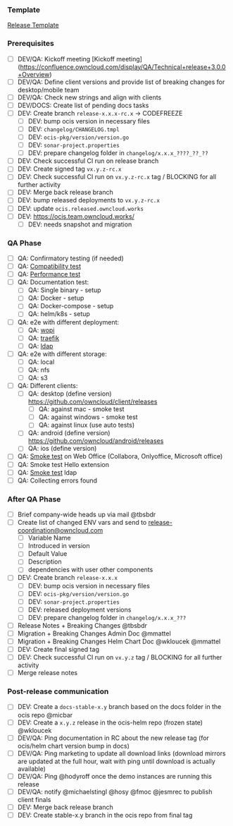 ### Template
[Release Template](https://github.com/owncloud/ocis/blob/master/.github/release_template.md)

### Prerequisites

* [ ] DEV/QA: Kickoff meeting [Kickoff meeting] (https://confluence.owncloud.com/display/QA/Technical+release+3.0.0+Overview)
* [ ] DEV/QA: Define client versions and provide list of breaking changes for desktop/mobile team
* [ ] DEV/QA: Check new strings and align with clients
* [ ] DEV/DOCS: Create list of pending docs tasks 
* [ ] DEV: Create branch `release-x.x.x-rc.x` -> CODEFREEZE
  * [ ] DEV: bump ocis version in necessary files
  * [ ] DEV: `changelog/CHANGELOG.tmpl`
  * [ ] DEV: `ocis-pkg/version/version.go`
  * [ ] DEV: `sonar-project.properties` 
  * [ ] DEV: prepare changelog folder in `changelog/x.x.x_????_??_??`
* [ ] DEV: Check successful CI run on release branch
* [ ] DEV: Create signed tag `vx.y.z-rc.x`
* [ ] DEV: Check successful CI run on `vx.y.z-rc.x` tag / BLOCKING for all further activity
* [ ] DEV: Merge back release branch
* [ ] DEV: bump released deployments to `vx.y.z-rc.x`
* [ ] DEV: update `ocis.released.owncloud.works`
* [ ] DEV: https://ocis.team.owncloud.works/
  * [ ] DEV: needs snapshot and migration

### QA Phase

* [ ] QA: Confirmatory testing (if needed)
* [ ] QA: [Compatibility test](https://github.com/owncloud/QA/blob/master/Server/Test_Plan_OCIS_Compatibility_Test.md)
* [ ] QA: [Performance test](https://github.com/owncloud/cdperf/tree/main/packages/k6-tests/src)
* [ ] QA: Documentation test:
  * [ ] QA: Single binary - setup
  * [ ] QA: Docker - setup
  * [ ] QA: Docker-compose - setup
  * [ ] QA: helm/k8s - setup
* [ ] QA: e2e with different deployment:
  * [ ] QA: [wopi](ocis.ocis-wopi.released.owncloud.works) 
  * [ ] QA: [traefik](ocis.ocis-traefik.released.owncloud.works)
  * [ ] QA: [ldap](ocis.ocis-ldap.released.owncloud.works)
* [ ] QA: e2e with different storage:
  * [ ] QA: local
  * [ ] QA: nfs
  * [ ] QA: s3
* [ ] QA: Different clients:
  * [ ] QA: desktop (define version) https://github.com/owncloud/client/releases
    * [ ] QA: against mac - smoke test
    * [ ] QA: against windows - smoke test
    * [ ] QA: against linux (use auto tests)
  * [ ] QA: android (define version) https://github.com/owncloud/android/releases
  * [ ] QA: ios (define version)
* [ ] QA: [Smoke test](https://github.com/owncloud/QA/blob/master/Server/Test_Plan_OCIS_Smoke_Web_Office_Test.md) on Web Office (Collabora, Onlyoffice, Microsoft office)
* [ ] QA: Smoke test Hello extension
* [ ] QA: [Smoke test](https://github.com/owncloud/QA/blob/master/Server/Test_Plan_OCIS_Smoke_Ldap_Test.md) ldap
* [ ] QA: Collecting errors found

### After QA Phase

* [ ] Brief company-wide heads up via mail @tbsbdr
* [ ] Create list of changed ENV vars and send to release-coordination@owncloud.com
  * [ ] Variable Name
  * [ ] Introduced in version
  * [ ] Default Value
  * [ ] Description
  * [ ] dependencies with user other components
* [ ] DEV: Create branch `release-x.x.x`
  * [ ] DEV: bump ocis version in necessary files
  * [ ] DEV: `ocis-pkg/version/version.go`
  * [ ] DEV: `sonar-project.properties`
  * [ ] DEV: released deployment versions
  * [ ] DEV: prepare changelog folder in `changelog/x.x.x_???`
* [ ] Release Notes + Breaking Changes @tbsbdr
* [ ] Migration + Breaking Changes Admin Doc @mmattel
* [ ] Migration + Breaking Changes Helm Chart Doc @wkloucek @mmattel
* [ ] DEV: Create final signed tag
* [ ] DEV: Check successful CI run on `vx.y.z` tag / BLOCKING for all further activity
* [ ] Merge release notes 

### Post-release communication
* [ ] DEV: Create a `docs-stable-x.y` branch based on the docs folder in the ocis repo @micbar 
* [ ] DEV: Create a `x.y.z` release in the ocis-helm repo (frozen state) @wkloucek
* [ ] DEV/QA: Ping documentation in RC about the new release tag (for ocis/helm chart version bump in docs)
* [ ] DEV/QA: Ping marketing to update all download links (download mirrors are updated at the full hour, wait with ping until download is actually available)
* [ ] DEV/QA: Ping @hodyroff once the demo instances are running this release
* [ ] DEV/QA: notify @michaelstingl @hosy @fmoc @jesmrec to publish client finals
* [ ] DEV: Merge back release branch
* [ ] DEV: Create stable-x.y branch in the ocis repo from final tag
